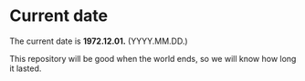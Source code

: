 # Current date

The current date is **1972.12.01.** (YYYY.MM.DD.)

This repository will be good when the world ends, so we will know how long it lasted.